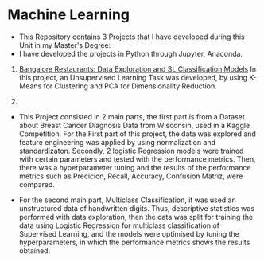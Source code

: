 # Machine Learning
* This Repository contains 3 Projects that I have developed during this Unit in my Master's Degree:
* I have developed the projects in Python through Jupyter, Anaconda. 

1. [Bangalore Restaurants: Data Exploration and SL Classification Models](https://github.com/JoseGil93/Predictive-Analytics-for-implementing-features-in-Restaurants/blob/master/218659676%20LP2%20Predictive%20(5).pdf)
In this project, an Unsupervised Learning Task was developed, by using K-Means for Clustering and PCA for Dimensionality Reduction. 

2. 
* This Project consisted in 2 main parts, the first part is from a Dataset about Breast Cancer Diagnosis Data from Wisconsin, used in a Kaggle Competition. For the First part of this
project, the data was explored and feature engineering was applied by using normalization and standardizaton. Secondly, 2 logistic Regression models 
were trained with certain parameters and tested with the performance metrics. Then, there was a hyperparameter tuning and the results of the performance metrics such as 
Precicion, Recall, Accuracy, Confusion Matriz, were compared. 

* For the second main part, Multiclass Classification, it was used an unstructured data of handwritten digits. Thus, descriptive statistics was performed with data exploration, 
then the data was split for training the data using Logistic Regression for multiclass classification of Supervised Learning, and the models were optimised by tuning the hyperparameters, in
which the performance metrics shows the results obtained. 
